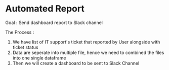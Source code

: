 # Automated Report

Goal :
Send dashboard report to Slack channel

The Process : 
1. We have list of IT support's ticket that reported by User alongside with ticket status
2. Data are seperate into multiple file, hence we need to combined the files into one single dataframe
3. Then we will create a dashboard to be sent to Slack Channel 

